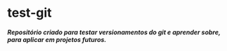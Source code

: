# test-git
 ***Repositório criado para testar versionamentos do git e aprender sobre, para aplicar em projetos futuros.***

